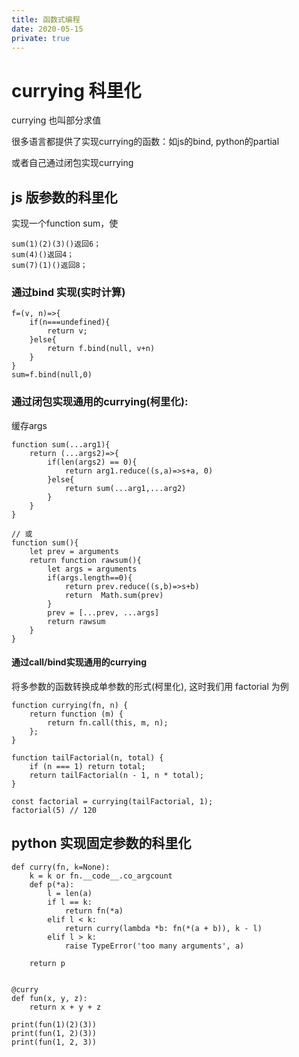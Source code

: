 ```yaml
---
title: 函数式编程
date: 2020-05-15
private: true
---
```

# currying 科里化
currying 也叫部分求值

很多语言都提供了实现currying的函数：如js的bind, python的partial

或者自己通过闭包实现currying

## js 版参数的科里化
实现一个function sum，使

    sum(1)(2)(3)()返回6；
    sum(4)()返回4；
    sum(7)(1)()返回8；

### 通过bind 实现(实时计算)

    f=(v, n)=>{
        if(n===undefined){
            return v;
        }else{
            return f.bind(null, v+n)
        }
    }
    sum=f.bind(null,0)

### 通过闭包实现通用的currying(柯里化):
缓存args

    function sum(...arg1){
        return (...args2)=>{
            if(len(args2) == 0){
                return arg1.reduce((s,a)=>s+a, 0)
            }else{
                return sum(...arg1,...arg2)
            }
        }
    }

    // 或
    function sum(){
        let prev = arguments
        return function rawsum(){
            let args = arguments
            if(args.length==0){
                return prev.reduce((s,b)=>s+b)
                return  Math.sum(prev)
            }
            prev = [...prev, ...args]
            return rawsum
        }
    }

#### 通过call/bind实现通用的currying
将多参数的函数转换成单参数的形式(柯里化), 这时我们用 factorial 为例

    function currying(fn, n) {
        return function (m) {
            return fn.call(this, m, n);
        };
    }

    function tailFactorial(n, total) {
        if (n === 1) return total;
        return tailFactorial(n - 1, n * total);
    }

    const factorial = currying(tailFactorial, 1);
    factorial(5) // 120

## python 实现固定参数的科里化

    def curry(fn, k=None):
        k = k or fn.__code__.co_argcount
        def p(*a):
            l = len(a)
            if l == k:
                return fn(*a)
            elif l < k:
                return curry(lambda *b: fn(*(a + b)), k - l)
            elif l > k:
                raise TypeError('too many arguments', a)

        return p


    @curry
    def fun(x, y, z):
        return x + y + z 

    print(fun(1)(2)(3))
    print(fun(1, 2)(3))
    print(fun(1, 2, 3))

